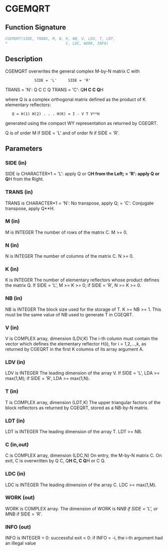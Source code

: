 # CGEMQRT

## Function Signature

```fortran
CGEMQRT(SIDE, TRANS, M, N, K, NB, V, LDV, T, LDT,
*                          C, LDC, WORK, INFO)
```

## Description


 CGEMQRT overwrites the general complex M-by-N matrix C with

                 SIDE = 'L'     SIDE = 'R'
 TRANS = 'N':      Q C            C Q
 TRANS = 'C':    Q**H C            C Q**H

 where Q is a complex orthogonal matrix defined as the product of K
 elementary reflectors:

       Q = H(1) H(2) . . . H(K) = I - V T V**H

 generated using the compact WY representation as returned by CGEQRT.

 Q is of order M if SIDE = 'L' and of order N  if SIDE = 'R'.

## Parameters

### SIDE (in)

SIDE is CHARACTER*1 = 'L': apply Q or Q**H from the Left; = 'R': apply Q or Q**H from the Right.

### TRANS (in)

TRANS is CHARACTER*1 = 'N': No transpose, apply Q; = 'C': Conjugate transpose, apply Q**H.

### M (in)

M is INTEGER The number of rows of the matrix C. M >= 0.

### N (in)

N is INTEGER The number of columns of the matrix C. N >= 0.

### K (in)

K is INTEGER The number of elementary reflectors whose product defines the matrix Q. If SIDE = 'L', M >= K >= 0; if SIDE = 'R', N >= K >= 0.

### NB (in)

NB is INTEGER The block size used for the storage of T. K >= NB >= 1. This must be the same value of NB used to generate T in CGEQRT.

### V (in)

V is COMPLEX array, dimension (LDV,K) The i-th column must contain the vector which defines the elementary reflector H(i), for i = 1,2,...,k, as returned by CGEQRT in the first K columns of its array argument A.

### LDV (in)

LDV is INTEGER The leading dimension of the array V. If SIDE = 'L', LDA >= max(1,M); if SIDE = 'R', LDA >= max(1,N).

### T (in)

T is COMPLEX array, dimension (LDT,K) The upper triangular factors of the block reflectors as returned by CGEQRT, stored as a NB-by-N matrix.

### LDT (in)

LDT is INTEGER The leading dimension of the array T. LDT >= NB.

### C (in,out)

C is COMPLEX array, dimension (LDC,N) On entry, the M-by-N matrix C. On exit, C is overwritten by Q C, Q**H C, C Q**H or C Q.

### LDC (in)

LDC is INTEGER The leading dimension of the array C. LDC >= max(1,M).

### WORK (out)

WORK is COMPLEX array. The dimension of WORK is N*NB if SIDE = 'L', or M*NB if SIDE = 'R'.

### INFO (out)

INFO is INTEGER = 0: successful exit < 0: if INFO = -i, the i-th argument had an illegal value

